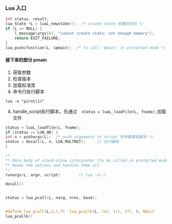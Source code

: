 
### Lua 入口

```c
int status, result;
lua_State *L = luaL_newstate();  /* create state 创建状态机 */
if (L == NULL) {
    l_message(argv[0], "cannot create state: not enough memory");
    return EXIT_FAILURE;
}
lua_pushcfunction(L, &pmain);  /* to call 'pmain' in protected mode */
```

#### 接下来的部分 pmain

1. 获取参数
2. 检查版本
3. 加载标准库
3. 命令行执行脚本 
```shell script
lua -e "pirnt(1)"
```

4. handle_script执行脚本，先通过`  status = luaL_loadfile(L, fname);`加载文件
```c
status = luaL_loadfile(L, fname);
if (status == LUA_OK) {
int n = pushargs(L);  /* push arguments to script 将参数推给脚本 */
status = docall(L, n, LUA_MULTRET);     // 执行脚本
}
```
```c
/*
** Main body of stand-alone interpreter (to be called in protected mode).
** Reads the options and handles them all.
*/
runargs(L, argv, script)        // lua -e/-l

docall()


status = lua_pcall(L, narg, nres, base);


#define lua_pcall(L,n,r,f)	lua_pcallk(L, (n), (r), (f), 0, NULL)
lua_pcallk()
```


